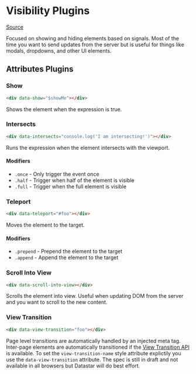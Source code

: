 # Visibility Plugins

[Source](https://github.com/delaneyj/datastar/blob/main/library/src/lib/plugins/visibility.ts)

Focused on showing and hiding elements based on signals. Most of the time you want to send updates from the server but is useful for things like modals, dropdowns, and other UI elements.

## Attributes Plugins

### Show

```html
<div data-show="$showMe"></div>
```

Shows the element when the expression is true.

### Intersects

```html
<div data-intersects="console.log('I am intersecting!')"></div>
```

Runs the expression when the element intersects with the viewport.

#### Modifiers

- `.once` - Only trigger the event once
- `.half` - Trigger when half of the element is visible
- `.full` - Trigger when the full element is visible

### Teleport

```html
<div data-teleport="#foo"></div>
```

Moves the element to the target.

#### Modifiers

- `.prepend` - Prepend the element to the target
- `.append` - Append the element to the target

### Scroll Into View

```html
<div data-scroll-into-view></div>
```

Scrolls the element into view. Useful when updating DOM from the server and you want to scroll to the new content.

### View Transition

```html
<div data-view-transition="foo"></div>
```

Page level transitions are automatically handled by an injected meta tag. Inter-page elements are automatically transitioned if the [View Transition API](https://developer.mozilla.org/en-US/docs/Web/API/View_Transitions_API) is available. To set the `view-transition-name` style attribute explictily you use the `data-view-transition` attribute. The spec is still in draft and not available in all browsers but Datastar will do best effort.
